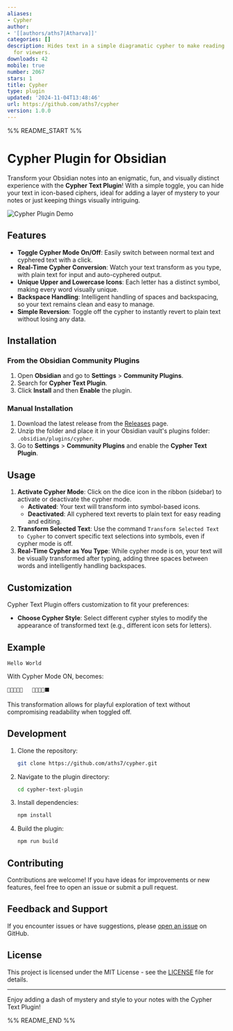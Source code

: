 ```yaml
---
aliases:
- Cypher
author:
- '[[authors/aths7|Atharva]]'
categories: []
description: Hides text in a simple diagramatic cypher to make reading unrecognizable
  for viewers.
downloads: 42
mobile: true
number: 2067
stars: 1
title: Cypher
type: plugin
updated: '2024-11-04T13:48:46'
url: https://github.com/aths7/cypher
version: 1.0.0
---
```


%% README_START %%

# Cypher Plugin for Obsidian

Transform your Obsidian notes into an enigmatic, fun, and visually distinct experience with the **Cypher Text Plugin**! With a simple toggle, you can hide your text in icon-based ciphers, ideal for adding a layer of mystery to your notes or just keeping things visually intriguing.

![Cypher Plugin Demo](https://raw.githubusercontent.com/aths7/cypher/HEAD/link_to_demo_image.gif) <!-- Optional: Add a demo image or GIF showcasing the plugin -->

## Features

-   **Toggle Cypher Mode On/Off**: Easily switch between normal text and cyphered text with a click.
-   **Real-Time Cypher Conversion**: Watch your text transform as you type, with plain text for input and auto-cyphered output.
-   **Unique Upper and Lowercase Icons**: Each letter has a distinct symbol, making every word visually unique.
-   **Backspace Handling**: Intelligent handling of spaces and backspacing, so your text remains clean and easy to manage.
-   **Simple Reversion**: Toggle off the cypher to instantly revert to plain text without losing any data.

## Installation

### From the Obsidian Community Plugins

1. Open **Obsidian** and go to **Settings** > **Community Plugins**.
2. Search for **Cypher Text Plugin**.
3. Click **Install** and then **Enable** the plugin.

### Manual Installation

1. Download the latest release from the [Releases](https://github.com/aths7/cypher/releases) page.
2. Unzip the folder and place it in your Obsidian vault's plugins folder: `.obsidian/plugins/cypher`.
3. Go to **Settings** > **Community Plugins** and enable the **Cypher Text Plugin**.

## Usage

1. **Activate Cypher Mode**: Click on the dice icon in the ribbon (sidebar) to activate or deactivate the cypher mode.
    - **Activated**: Your text will transform into symbol-based icons.
    - **Deactivated**: All cyphered text reverts to plain text for easy reading and editing.
2. **Transform Selected Text**: Use the command `Transform Selected Text to Cypher` to convert specific text selections into symbols, even if cypher mode is off.
3. **Real-Time Cypher as You Type**: While cypher mode is on, your text will be visually transformed after typing, adding three spaces between words and intelligently handling backspaces.

## Customization

Cypher Text Plugin offers customization to fit your preferences:

-   **Choose Cypher Style**: Select different cypher styles to modify the appearance of transformed text (e.g., different icon sets for letters).

## Example

```plaintext
Hello World
```

With Cypher Mode ON, becomes:

```plaintext
🌺💧🍃🍃🔺   🔷🔶🌻🍃⬛
```

This transformation allows for playful exploration of text without compromising readability when toggled off.

## Development

1. Clone the repository:
    ```bash
    git clone https://github.com/aths7/cypher.git
    ```
2. Navigate to the plugin directory:
    ```bash
    cd cypher-text-plugin
    ```
3. Install dependencies:
    ```bash
    npm install
    ```
4. Build the plugin:
    ```bash
    npm run build
    ```

## Contributing

Contributions are welcome! If you have ideas for improvements or new features, feel free to open an issue or submit a pull request.

## Feedback and Support

If you encounter issues or have suggestions, please [open an issue](https://github.com/aths7/cypher/issues) on GitHub.

## License

This project is licensed under the MIT License - see the [LICENSE](LICENSE) file for details.

---

Enjoy adding a dash of mystery and style to your notes with the Cypher Text Plugin!


%% README_END %%